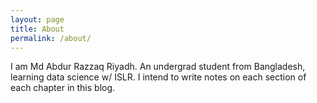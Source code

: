 ```yaml
---
layout: page
title: About
permalink: /about/
---
```


I am Md Abdur Razzaq Riyadh. An undergrad student from Bangladesh, learning data science w/ ISLR. I intend to write notes on each section of each chapter in this blog. 
